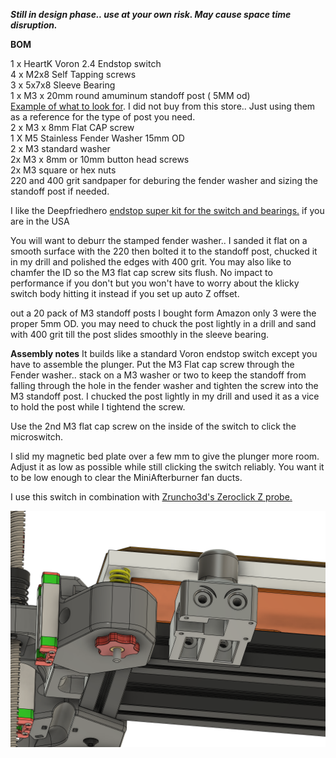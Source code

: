  ***Still in design phase.. use at your own risk. May cause space time disruption.***

**BOM**

 1 x HeartK Voron 2.4 Endstop switch      
 4 x M2x8 Self Tapping screws      
 3 x 5x7x8 Sleeve Bearing      
 1 x M3 x 20mm round amuminum standoff post ( 5MM od)   
      [Example of what to look for](https://www.aliexpress.com/item/2251832695751106.html?spm=a2g0o.productlist.0.0.39d572d1Ikaegt&algo_pvid=0ef968d6-c41a-4bf9-8728-aab261ae0f26&aem_p4p_detail=202207041141012168556211044480003127304&algo_exp_id=0ef968d6-c41a-4bf9-8728-aab261ae0f26-4&pdp_ext_f=%7B%22sku_id%22%3A%2265705928134%22%7D&pdp_npi=2%40dis%21USD%21%212.23%21%21%21%21%21%402132f35216569600607318207ec8b9%2165705928134%21sea). I did not buy from this store.. Just using them as a reference for the type of post you need.    
 2 x M3 x 8mm Flat CAP screw      
 1 X M5 Stainless Fender Washer 15mm OD      
 2 x M3 standard washer      
 2x M3 x 8mm or 10mm button head screws      
 2x M3 square or hex nuts      
 220 and 400 grit sandpaper for deburing the fender washer and sizing the standoff post if needed.      
 
 I like the Deepfriedhero [endstop super kit for the switch and bearings.](https://deepfriedhero.in/products/voron-2-4-sexbolt-z-endstop-super-kit?_pos=4&_sid=4148419ee&_ss=r) if you are in the USA      
 
 You will want to deburr the stamped fender washer.. I sanded it flat on a smooth surface with the 220 then bolted it to the standoff post, chucked it in my drill and polished the edges with 400 grit. You may also like to chamfer the ID so the M3 flat cap screw sits flush.  No impact to performance if you don't but you won't have to worry about the klicky switch body hitting it instead if you set up auto Z offset.           
 
 out a 20 pack of M3 standoff posts I bought form Amazon only 3 were the proper 5mm OD. you may need to chuck the post lightly in a drill and sand with 400 grit till the post slides smoothly in the sleeve bearing. 
 
 **Assembly notes**
 It builds like a standard Voron endstop switch except you have to assemble the plunger.
 Put the M3 Flat cap screw through the Fender washer.. stack on a M3 washer or two to keep the standoff from falling through the hole in the fender washer and tighten the screw into the M3 standoff post. I chucked the post lightly in my drill and used it as a vice to hold the post while I tightend the screw. 
 
 Use the 2nd M3 flat cap screw  on the inside of the switch to click the microswitch. 
 
 I slid my magnetic bed plate over a few mm to give the plunger more room. Adjust it as low as possible while still clicking the switch reliably. You want it to be low enough to clear the MiniAfterburner fan ducts. 
 
 I use this switch in combination with [Zruncho3d's  Zeroclick Z probe.](https://github.com/zruncho3d/ZeroClick)      
 
 
 
![Design Image](./NotaSexboltimage.png)
